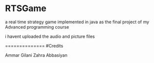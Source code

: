 # RTSGame
a real time strategy game implemented in java as the final project of my Advanced programming course

i havent uploaded the audio and picture files

==============
#Credits

Ammar Gilani
Zahra Abbasiyan
